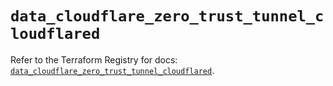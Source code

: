 # `data_cloudflare_zero_trust_tunnel_cloudflared`

Refer to the Terraform Registry for docs: [`data_cloudflare_zero_trust_tunnel_cloudflared`](https://registry.terraform.io/providers/cloudflare/cloudflare/4.46.0/docs/data-sources/zero_trust_tunnel_cloudflared).
